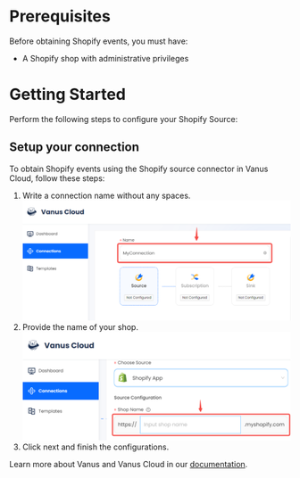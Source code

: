 # Prerequisites

Before obtaining Shopify events, you must have:

- A Shopify shop with administrative privileges

# Getting Started

Perform the following steps to configure your Shopify Source:

## Setup your connection

To obtain Shopify events using the Shopify source connector in Vanus Cloud, follow these steps:

1. Write a connection name without any spaces.
   ![img.png](images/1.png)
2. Provide the name of your shop.
![](images/2.png)
3. Click next and finish the configurations.


Learn more about Vanus and Vanus Cloud in our [documentation](https://docs.vanus.ai).